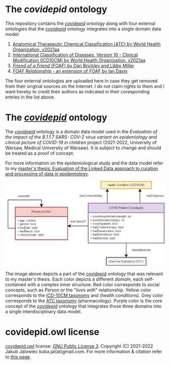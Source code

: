 # The *covidepid* ontology

This repository contains the [*covidepid*](covidepid.owl) ontology along with four external ontologies that the [*covidepid*](covidepid.owl) ontology integrates into a single domain data model:

 1. [Anatomical Therapeutic Chemical Classification (ATC) by World Health Organization, v2021aa](https://bioportal.bioontology.org/ontologies/ATC)
 2. [International Classification of Diseases, Version 10 - Clinical Modification (ICD10CM) by World Health Organization, v2021aa](https://bioportal.bioontology.org/ontologies/ICD10CM)
 3. [*Friend of a Friend* (FOAF) by Dan Brickley and Libby Miller](http://xmlns.com/foaf/spec/)
 4. [*FOAF Relationship* - an extension of FOAF by Ian Davis](https://vocab.org/relationship/)

The four external ontologies are uploaded here in case they get removed from their original sources on the Internet. I do not claim rights to them and I want hereby to credit their authors as indicated in their coresponding entries in the list above.

# The [*covidepid*](covidepid.owl) ontology

The [*covidepid*](covidepid.owl) ontology is a domain data model used in the *Evaluation of the impact of the B.1.1.7 SARS-
COV-2 virus variant on epidemiology and clinical picture of COVID-19 in children* project (2021-2022, University of Warsaw, Medical University of Warsaw). It is subject to change and should be treated as a proof of concept.

For more information on the epidemiological study and the data model refer to my [master's thesis: Evaluation of the Linked Data approach to curation and processing of data in epidemiology](https://zenodo.org/record/5815012).

![covidepid graph](img/ontology_graph.png)

The image above depicts a part of the [covidepid](covidepid.owl) ontology that was relevant to my master's thesis. Each color depicts a different *domain*, each self-contained with a complex inner structure. Red color corresponds to social concepts, such as *Person* or the "*lives with*" relationship. Yellow color corresponds to the [ICD-10CM taxonomy](https://bioportal.bioontology.org/ontologies/ICD10CM) and (health conditions). Grey color corresponds to the [ATC taxonomy](https://bioportal.bioontology.org/ontologies/ATC) (pharmacology). Purple color is the core concept of the [*covidepid*](covidepid.owl) ontology that integrates those three domains into a single interdisciplinary data model.

# covidepid.owl license

[covidepid.owl](covidepid.owl) license: [GNU Public License 3](https://www.gnu.org/licenses/gpl-3.0.html). Copyright (C) 2021-2022 Jakub Jalowiec kuba.jal(at)gmail.com. For more information & citation refer to [this page](https://zenodo.org/record/5815012).